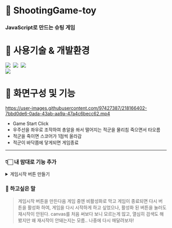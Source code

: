 # 🚀 ShootingGame-toy

### JavaScript로 만드는 슈팅 게임

# 🚀 사용기술 & 개발환경

<img src="https://img.shields.io/badge/html-E34F26?style=for-the-badge&logo=html5&logoColor=white">&nbsp;
<img src="https://img.shields.io/badge/css-1572B6?style=for-the-badge&logo=css3&logoColor=white">&nbsp;
<img src="https://img.shields.io/badge/javascript-F7DF1E?style=for-the-badge&logo=javascript&logoColor=black"><br>
<img src="https://img.shields.io/badge/Visual Studio Code-0769AD?style=for-the-badge&logo=Visual Studio Code IDEA&logoColor=white">

# 🚀 화면구성 및 기능

<https://user-images.githubusercontent.com/97427387/218166402-7bbd0de6-0ada-43ab-aa9a-47a4c6becc62.mp4>

- Game Start Click
- 우주선을 좌우로 조작하여 총알을 쏴서 떨어지는 적군을 물리침 죽으면서 타오름
- 적군을 죽이면 스코어가 1점씩 올라감
- 적군이 바닥쯤에 닿게되면 게임종료

---

### 👇🏻 내 맘대로 기능 추가

<details>
<summary>게임시작 버튼 만들기</summary><br>

```javascript
function run() {
    loadImage();
    setupKeyboardListener();
    createEnemy();
    main();
};
```

</details>

### 🚀 하고싶은 말

> 게임시작 버튼을 만든다음 게임 중엔 비활성화로 막고
> 게임이 종료되면 다시 버튼을 활성화 하여, 게임을 다시 시작하게 하고 싶었으나, 활성화 된 버튼을 눌러도 재시작이 안된다.
> canvas를 처음 써보다 보니 모르는게 많고, 열심히 검색도 해봤지만 왜 재시작이 안돼는지는 모름..
> 나중에 다시 매달려보자!
